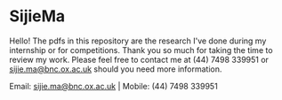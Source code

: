 # SijieMa
Hello! The pdfs in this repository are the research I've done during my internship or for competitions. 
Thank you so much for taking the time to review my work. 
Please feel free to contact me at (44) 7498 339951 or sijie.ma@bnc.ox.ac.uk should you need more information.


Email: sijie.ma@bnc.ox.ac.uk | Mobile: (44) 7498 339951
